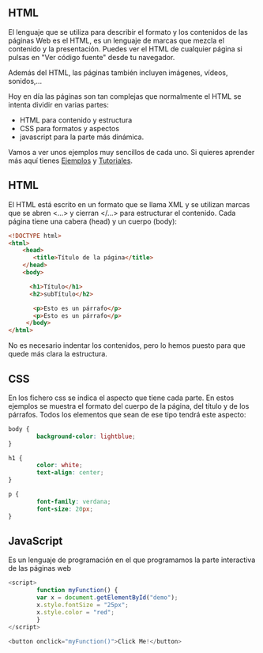 ## HTML

El lenguaje que se utiliza para describir el formato y los contenidos de las páginas Web es el HTML, es un lenguaje de marcas que mezcla el contenido y la presentación. Puedes ver el HTML de cualquier página si pulsas en "Ver código fuente" desde tu navegador.

Además del HTML, las páginas también incluyen imágenes, vídeos, sonidos,...

Hoy en día las páginas son tan complejas que normalmente el HTML se intenta dividir en varias partes:

* HTML para contenido y estructura
* CSS para formatos y aspectos
* javascript para la parte más dinámica.

Vamos a ver unos ejemplos muy sencillos de cada uno. Si quieres aprender más aquí tienes [Ejemplos](https://www.w3schools.com/) y [Tutoriales](http://www.htmldog.com/).

## HTML

El HTML está escrito en un formato que se llama XML y se utilizan marcas que se abren <...>  y cierran </...> para estructurar el contenido. Cada página tiene una cabera (head) y un cuerpo (body):

```html
<!DOCTYPE html>
<html>
    <head>
       <title>Título de la página</title>
    </head>
    <body>

      <h1>Título</h1>
      <h2>subTítulo</h2>

       <p>Esto es un párrafo</p>
       <p>Esto es un párrafo</p>
     </body>
</html>
```

No es necesario indentar los contenidos, pero lo hemos puesto para que quede más clara la estructura.

## CSS

En los fichero css se indica el aspecto que tiene cada parte. En estos ejemplos se muestra el formato del cuerpo de la página, del título y de los párrafos. Todos los elementos que sean de ese tipo tendrá este aspecto:

```css
body {
        background-color: lightblue;
}

h1 {
        color: white;
        text-align: center;
}

p {
        font-family: verdana;
        font-size: 20px;
}
```

## JavaScript

Es un lenguaje de programación en el que programamos la parte interactiva de las páginas web

```javascript
<script>
        function myFunction() {
        var x = document.getElementById("demo");
        x.style.fontSize = "25px"; 
        x.style.color = "red"; 
        }
</script>

<button onclick="myFunction()">Click Me!</button>
```


